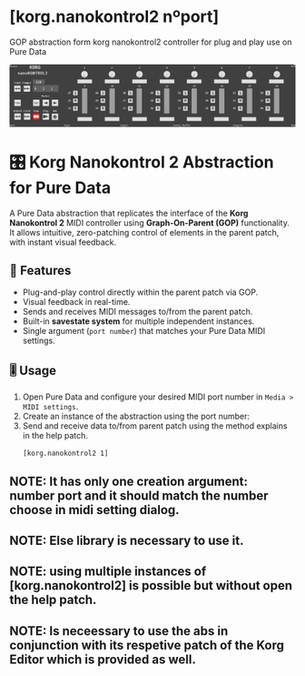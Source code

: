 # [korg.nanokontrol2 nºport]
GOP abstraction form korg nanokontrol2 controller for plug and play use on Pure Data

![Nanokontrol2 in Pure Data](gui.jpg)


 # 🎛️ Korg Nanokontrol 2 Abstraction for Pure Data

A Pure Data abstraction that replicates the interface of the **Korg Nanokontrol 2** MIDI controller using **Graph-On-Parent (GOP)** functionality. It allows intuitive, zero-patching control of elements in the parent patch, with instant visual feedback.

## 🚀 Features

- Plug-and-play control directly within the parent patch via GOP.
- Visual feedback in real-time.
- Sends and receives MIDI messages to/from the parent patch.
- Built-in **savestate system** for multiple independent instances.
- Single argument (`port number`) that matches your Pure Data MIDI settings.

## 🎚️ Usage

1. Open Pure Data and configure your desired MIDI port number in `Media > MIDI settings`.
2. Create an instance of the abstraction using the port number:
3. Send and receive data to/from parent patch using the method explains in the help patch.
   ```pd
   [korg.nanokontrol2 1]
## NOTE: It has only one creation argument: number port and it should match the number choose in midi setting dialog.
## NOTE: Else library is necessary to use it. 
## NOTE: using multiple instances of [korg.nanokontrol2] is possible but without open the help patch. 
## NOTE: Is neceessary to use the abs in conjunction with its respetive patch of the Korg Editor which is provided as well. 
